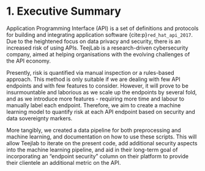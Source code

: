 # 1. Executive Summary

Application Programming Interface (API) is a set of definitions and protocols for building and integrating application software {cite:p}`red_hat_api_2017`. Due to the heightened focus on data privacy and security, there is an increased risk of using APIs. TeejLab is a research-driven cybersecurity company, aimed at helping organisations with the evolving challenges of the API economy.

Presently, risk is quantified via manual inspection or a rules-based approach. This method is only suitable if we are dealing with few API endpoints and with few features to consider. However, it will prove to be insurmountable and laborious as we scale up the endpoints by several fold, and as we introduce more features - requiring more time and labour to manually label each endpoint. Therefore, we aim to create a machine learning model to quantify risk at each API endpoint based on security and data sovereignty markers.

More tangibly, we created a data pipeline for both preprocessing and machine learning, and documentation on how to use these scripts. This will allow Teejlab to iterate on the present code, add additional security aspects into the machine learning pipeline, and aid in their long-term goal of incorporating an “endpoint security” column on their platform to provide their clientele an additional metric on the API.



